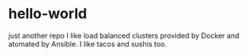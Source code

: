 # hello-world
just another repo
I like load balanced clusters provided by Docker and atomated by Ansible.
I like tacos and sushis too.
